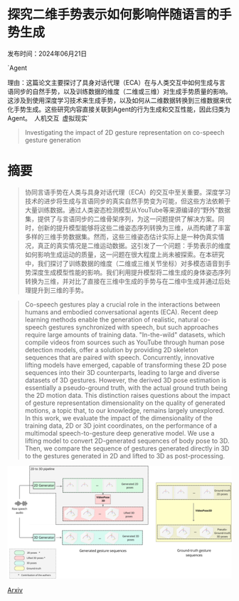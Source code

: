 # 探究二维手势表示如何影响伴随语言的手势生成

发布时间：2024年06月21日

`Agent

理由：这篇论文主要探讨了具身对话代理（ECA）在与人类交互中如何生成与言语同步的自然手势，以及训练数据的维度（二维或三维）对生成手势质量的影响。这涉及到使用深度学习技术来生成手势，以及如何从二维数据转换到三维数据来优化手势生成。这些研究内容直接关联到Agent的行为生成和交互性能，因此归类为Agent。` `人机交互` `虚拟现实`

> Investigating the impact of 2D gesture representation on co-speech gesture generation

# 摘要

> 协同言语手势在人类与具身对话代理（ECA）的交互中至关重要。深度学习技术的进步将生成与言语同步的真实自然手势变为可能，但这些方法依赖于大量训练数据。通过人类姿态检测模型从YouTube等来源编译的“野外”数据集，提供了与言语同步的二维骨架序列，为这一问题提供了解决方案。同时，创新的提升模型能够将这些二维姿态序列转换为三维，从而构建了丰富多样的三维手势数据集。然而，这些三维姿态估计实际上是一种伪真实情况，真正的真实情况是二维运动数据。这引发了一个问题：手势表示的维度如何影响生成运动的质量，这一问题在很大程度上尚未被探索。在本研究中，我们探讨了训练数据的维度（二维或三维关节坐标）对多模态语音到手势深度生成模型性能的影响。我们利用提升模型将二维生成的身体姿态序列转换为三维，并对比了直接在三维中生成的手势与在二维中生成并通过后处理提升到三维的手势。

> Co-speech gestures play a crucial role in the interactions between humans and embodied conversational agents (ECA). Recent deep learning methods enable the generation of realistic, natural co-speech gestures synchronized with speech, but such approaches require large amounts of training data. "In-the-wild" datasets, which compile videos from sources such as YouTube through human pose detection models, offer a solution by providing 2D skeleton sequences that are paired with speech. Concurrently, innovative lifting models have emerged, capable of transforming these 2D pose sequences into their 3D counterparts, leading to large and diverse datasets of 3D gestures. However, the derived 3D pose estimation is essentially a pseudo-ground truth, with the actual ground truth being the 2D motion data. This distinction raises questions about the impact of gesture representation dimensionality on the quality of generated motions, a topic that, to our knowledge, remains largely unexplored. In this work, we evaluate the impact of the dimensionality of the training data, 2D or 3D joint coordinates, on the performance of a multimodal speech-to-gesture deep generative model. We use a lifting model to convert 2D-generated sequences of body pose to 3D. Then, we compare the sequence of gestures generated directly in 3D to the gestures generated in 2D and lifted to 3D as post-processing.

![探究二维手势表示如何影响伴随语言的手势生成](../../../paper_images/2406.15111/wacai_legend.png)

[Arxiv](https://arxiv.org/abs/2406.15111)